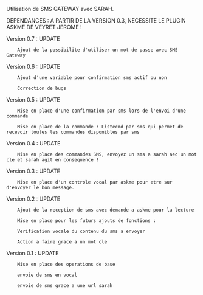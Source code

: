 Utilisation de SMS GATEWAY avec SARAH.

DEPENDANCES : A PARTIR DE LA VERSION 0.3, NECESSITE LE PLUGIN ASKME DE VEYRET JEROME !

Version 0.7 : UPDATE

		Ajout de la possibilite d'utiliser un mot de passe avec SMS Gateway

Version 0.6 : UPDATE

		Ajout d'une variable pour confirmation sms actif ou non
		
		Correction de bugs
		
Version 0.5 : UPDATE

		Mise en place d'une confirmation par sms lors de l'envoi d'une commande
		
		Mise en place de la commande : Listecmd par sms qui permet de recevoir toutes les commandes disponibles par sms

Version 0.4 : UPDATE

		Mise en place des commandes SMS, envoyez un sms a sarah aec un mot cle et sarah agit en consequence !

Version 0.3 : UPDATE

		Mise en place d'un controle vocal par askme pour etre sur d'envoyer le bon message.

Version 0.2 : UPDATE

		Ajout de la reception de sms avec demande a askme pour la lecture
		
		Mise en place pour les futurs ajouts de fonctions :
		
		Verification vocale du contenu du sms a envoyer
		
		Action a faire grace a un mot cle
		

Version 0.1 : UPDATE

		Mise en place des operations de base

		envoie de sms en vocal
		
		envoie de sms grace a une url sarah
